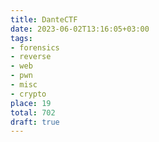 ```yaml
---
title: DanteCTF
date: 2023-06-02T13:16:05+03:00
tags:
- forensics
- reverse
- web
- pwn
- misc
- crypto
place: 19
total: 702
draft: true
---
```

